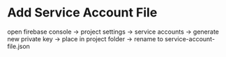 # Add Service Account File
open firebase console -> project settings -> service accounts -> generate new private key -> place in project folder -> rename to service-account-file.json